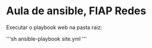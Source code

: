 # Aula de ansible, FIAP Redes

Executar o playbook web na pasta raiz:

'''sh
ansible-playbook site.yml
'''

